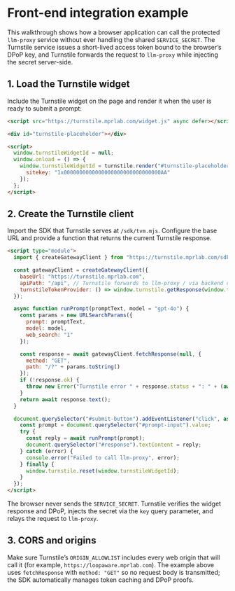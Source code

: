 # Front-end integration example

This walkthrough shows how a browser application can call the protected
`llm-proxy` service without ever handling the shared `SERVICE_SECRET`. The
Turnstile service issues a short-lived access token bound to the browser’s
DPoP key, and Turnstile forwards the request to `llm-proxy` while injecting
the secret server-side.

## 1. Load the Turnstile widget

Include the Turnstile widget on the page and render it when the user is ready
to submit a prompt:

```html
<script src="https://turnstile.mprlab.com/widget.js" async defer></script>

<div id="turnstile-placeholder"></div>

<script>
  window.turnstileWidgetId = null;
  window.onload = () => {
    window.turnstileWidgetId = turnstile.render("#turnstile-placeholder", {
      sitekey: "1x0000000000000000000000000000000AA"
    });
  };
</script>
```

## 2. Create the Turnstile client

Import the SDK that Turnstile serves at `/sdk/tvm.mjs`. Configure the base
URL and provide a function that returns the current Turnstile response.

```html
<script type="module">
  import { createGatewayClient } from "https://turnstile.mprlab.com/sdk/tvm.mjs";

  const gatewayClient = createGatewayClient({
    baseUrl: "https://turnstile.mprlab.com",
    apiPath: "/api", // Turnstile forwards to llm-proxy / via backend config
    turnstileTokenProvider: () => window.turnstile.getResponse(window.turnstileWidgetId)
  });

  async function runPrompt(promptText, model = "gpt-4o") {
    const params = new URLSearchParams({
      prompt: promptText,
      model: model,
      web_search: "1"
    });

    const response = await gatewayClient.fetchResponse(null, {
      method: "GET",
      path: "/?" + params.toString()
    });
    if (!response.ok) {
      throw new Error("Turnstile error " + response.status + ": " + (await response.text()));
    }
    return await response.text();
  }

  document.querySelector("#submit-button").addEventListener("click", async () => {
    const prompt = document.querySelector("#prompt-input").value;
    try {
      const reply = await runPrompt(prompt);
      document.querySelector("#response").textContent = reply;
    } catch (error) {
      console.error("Failed to call llm-proxy", error);
    } finally {
      window.turnstile.reset(window.turnstileWidgetId);
    }
  });
</script>
```

The browser never sends the `SERVICE_SECRET`. Turnstile verifies the widget
response and DPoP, injects the secret via the `key` query parameter, and relays the
request to `llm-proxy`.

## 3. CORS and origins

Make sure Turnstile’s `ORIGIN_ALLOWLIST` includes every web origin that will
call it (for example, `https://loopaware.mprlab.com`). The example above uses
`fetchResponse` with `method: "GET"` so no request body is transmitted; the
SDK automatically manages token caching and DPoP proofs.
